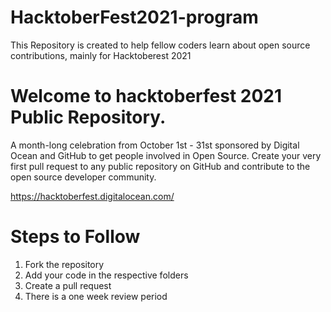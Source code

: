 # HacktoberFest2021-program
This Repository is created to help fellow coders learn about open source contributions, mainly for Hacktoberest 2021

# Welcome to hacktoberfest 2021 Public Repository.
A month-long celebration from October 1st - 31st sponsored by Digital Ocean and GitHub to get people involved in Open Source. Create your very first pull request to any public repository on GitHub and contribute to the open source developer community.

https://hacktoberfest.digitalocean.com/

# Steps to Follow

1. Fork the repository
2. Add your code in the respective folders
3. Create a pull request
4. There is a one week review period
